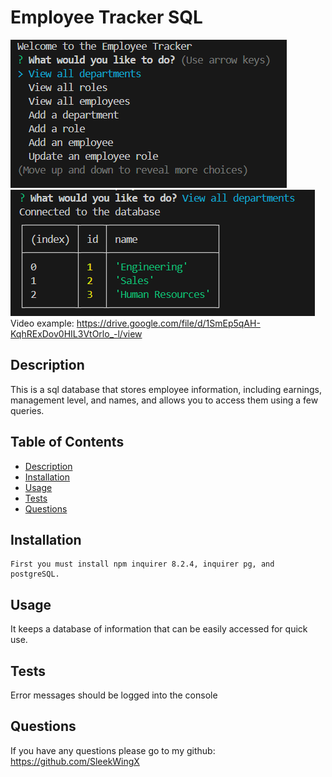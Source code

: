 # Employee Tracker SQL

![alt text](image.png)
![alt text](image-1.png)
Video example: https://drive.google.com/file/d/1SmEp5qAH-KqhRExDov0HIL3VtOrlo_-l/view

## Description
This is a sql database that stores employee information, including earnings, management level, and names, and allows you to access them using a few queries.

## Table of Contents
- [Description](#description)
- [Installation](#installation)
- [Usage](#usage)
- [Tests](#tests)
- [Questions](#questions)

## Installation
```
First you must install npm inquirer 8.2.4, inquirer pg, and postgreSQL.
```

## Usage
It keeps a database of information that can be easily accessed for quick use.

## Tests
Error messages should be logged into the console 

## Questions
If you have any questions please go to my github:
https://github.com/SleekWingX 